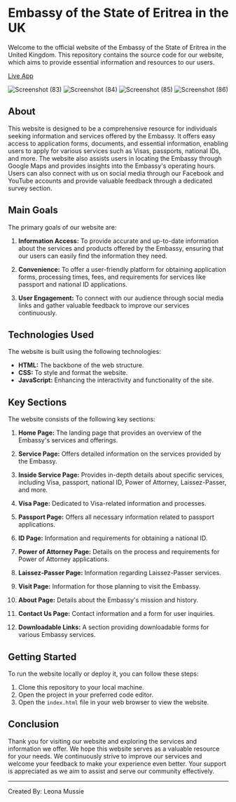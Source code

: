 # Embassy of the State of Eritrea in the UK

Welcome to the official website of the Embassy of the State of Eritrea in the United Kingdom. This repository contains the source code for our website, which aims to provide essential information and resources to our users.

[Live App](https://leonamussie.github.io/Project1/index.html)

![Screenshot (83)](https://github.com/LeonaMussie/Project1/assets/91215248/d0809c87-9817-43e0-ae1e-d9b94e83b579)
![Screenshot (84)](https://github.com/LeonaMussie/Project1/assets/91215248/5efe1854-640e-44f1-aad5-ceb42afc8203)
![Screenshot (85)](https://github.com/LeonaMussie/Project1/assets/91215248/aef2aeff-dd63-431a-9007-cf77f61b280d)
![Screenshot (86)](https://github.com/LeonaMussie/Project1/assets/91215248/baa81e01-27f1-4a7f-8d64-cebc9e9ab0aa)

## About

This website is designed to be a comprehensive resource for individuals seeking information and services offered by the Embassy. It offers easy access to application forms, documents, and essential information, enabling users to apply for various services such as Visas, passports, national IDs, and more. The website also assists users in locating the Embassy through Google Maps and provides insights into the Embassy's operating hours. Users can also connect with us on social media through our Facebook and YouTube accounts and provide valuable feedback through a dedicated survey section.

## Main Goals

The primary goals of our website are:

1. **Information Access:** To provide accurate and up-to-date information about the services and products offered by the Embassy, ensuring that our users can easily find the information they need.

2. **Convenience:** To offer a user-friendly platform for obtaining application forms, processing times, fees, and requirements for services like passport and national ID applications.

3. **User Engagement:** To connect with our audience through social media links and gather valuable feedback to improve our services continuously.

## Technologies Used

The website is built using the following technologies:

- **HTML:** The backbone of the web structure.
- **CSS:** To style and format the website.
- **JavaScript:** Enhancing the interactivity and functionality of the site.

## Key Sections

The website consists of the following key sections:

1. **Home Page:** The landing page that provides an overview of the Embassy's services and offerings.

2. **Service Page:** Offers detailed information on the services provided by the Embassy.

3. **Inside Service Page:** Provides in-depth details about specific services, including Visa, passport, national ID, Power of Attorney, Laissez-Passer, and more.

4. **Visa Page:** Dedicated to Visa-related information and processes.

5. **Passport Page:** Offers all necessary information related to passport applications.

6. **ID Page:** Information and requirements for obtaining a national ID.

7. **Power of Attorney Page:** Details on the process and requirements for Power of Attorney applications.

8. **Laissez-Passer Page:** Information regarding Laissez-Passer services.

9. **Visit Page:** Information for those planning to visit the Embassy.

10. **About Page:** Details about the Embassy's mission and history.

11. **Contact Us Page:** Contact information and a form for user inquiries.

12. **Downloadable Links:** A section providing downloadable forms for various Embassy services.

## Getting Started

To run the website locally or deploy it, you can follow these steps:

1. Clone this repository to your local machine.
2. Open the project in your preferred code editor.
3. Open the `index.html` file in your web browser to view the website.


## Conclusion

Thank you for visiting our website and exploring the services and information we offer. We hope this website serves as a valuable resource for your needs. We continuously strive to improve our services and welcome your feedback to make your experience even better. Your support is appreciated as we aim to assist and serve our community effectively.

***
Created By: Leona Mussie<br/>
